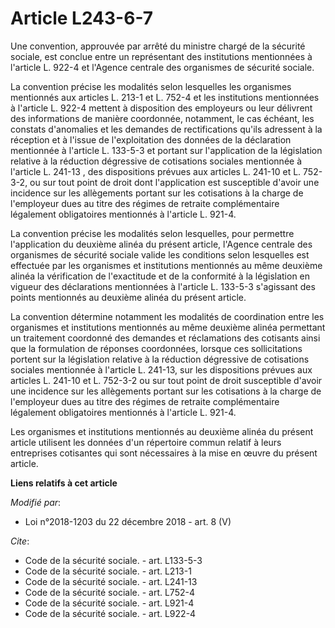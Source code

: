 # Article L243-6-7

Une convention, approuvée par arrêté du ministre chargé de la sécurité sociale, est conclue entre un représentant des
institutions mentionnées à l'article L. 922-4 et l'Agence centrale des organismes de sécurité sociale.

La convention précise les modalités selon lesquelles les organismes mentionnés aux articles L. 213-1 et L. 752-4 et les
institutions mentionnées à l'article L. 922-4 mettent à disposition des employeurs ou leur délivrent des informations de
manière coordonnée, notamment, le cas échéant, les constats d'anomalies et les demandes de rectifications qu'ils adressent à
la réception et à l'issue de l'exploitation des données de la déclaration mentionnée à l'article L. 133-5-3 et portant sur
l'application de la législation relative à la réduction dégressive de cotisations sociales mentionnée à l'article L. 241-13 ,
des dispositions prévues aux articles L. 241-10 et L. 752-3-2, ou sur tout point de droit dont l'application est susceptible
d'avoir une incidence sur les allègements portant sur les cotisations à la charge de l'employeur dues au titre des régimes de
retraite complémentaire légalement obligatoires mentionnés à l'article L. 921-4.

La convention précise les modalités selon lesquelles, pour permettre l'application du deuxième alinéa du présent article,
l'Agence centrale des organismes de sécurité sociale valide les conditions selon lesquelles est effectuée par les organismes
et institutions mentionnés au même deuxième alinéa la vérification de l'exactitude et de la conformité à la législation en
vigueur des déclarations mentionnées à l'article L. 133-5-3 s'agissant des points mentionnés au deuxième alinéa du présent
article.

La convention détermine notamment les modalités de coordination entre les organismes et institutions mentionnés au même
deuxième alinéa permettant un traitement coordonné des demandes et réclamations des cotisants ainsi que la formulation de
réponses coordonnées, lorsque ces sollicitations portent sur la législation relative à la réduction dégressive de cotisations
sociales mentionnée à l'article L. 241-13, sur les dispositions prévues aux articles L. 241-10 et L. 752-3-2 ou sur tout
point de droit susceptible d'avoir une incidence sur les allègements portant sur les cotisations à la charge de l'employeur
dues au titre des régimes de retraite complémentaire légalement obligatoires mentionnés à l'article L. 921-4.

Les organismes et institutions mentionnés au deuxième alinéa du présent article utilisent les données d'un répertoire commun
relatif à leurs entreprises cotisantes qui sont nécessaires à la mise en œuvre du présent article.

**Liens relatifs à cet article**

_Modifié par_:

  - Loi n°2018-1203 du 22 décembre 2018 - art. 8 (V)

_Cite_:

  - Code de la sécurité sociale. - art. L133-5-3
  - Code de la sécurité sociale. - art. L213-1
  - Code de la sécurité sociale. - art. L241-13
  - Code de la sécurité sociale. - art. L752-4
  - Code de la sécurité sociale. - art. L921-4
  - Code de la sécurité sociale. - art. L922-4
